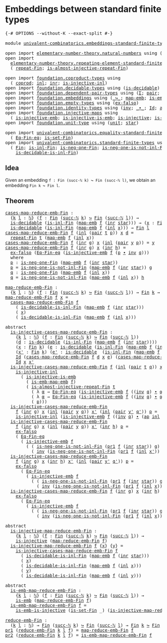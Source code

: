 # Embeddings between standard finite types

<pre class="Agda"><a id="53" class="Symbol">{-#</a> <a id="57" class="Keyword">OPTIONS</a> <a id="65" class="Pragma">--without-K</a> <a id="77" class="Pragma">--exact-split</a> <a id="91" class="Symbol">#-}</a>

<a id="96" class="Keyword">module</a> <a id="103" href="univalent-combinatorics.embeddings-standard-finite-types.html" class="Module">univalent-combinatorics.embeddings-standard-finite-types</a> <a id="160" class="Keyword">where</a>

<a id="167" class="Keyword">open</a> <a id="172" class="Keyword">import</a> <a id="179" href="elementary-number-theory.natural-numbers.html" class="Module">elementary-number-theory.natural-numbers</a> <a id="220" class="Keyword">using</a> <a id="226" class="Symbol">(</a><a id="227" href="elementary-number-theory.natural-numbers.html#1444" class="Datatype">ℕ</a><a id="228" class="Symbol">;</a> <a id="230" href="elementary-number-theory.natural-numbers.html#1465" class="InductiveConstructor">zero-ℕ</a><a id="236" class="Symbol">;</a> <a id="238" href="elementary-number-theory.natural-numbers.html#1478" class="InductiveConstructor">succ-ℕ</a><a id="244" class="Symbol">)</a>
<a id="246" class="Keyword">open</a> <a id="251" class="Keyword">import</a>
  <a id="260" href="elementary-number-theory.repeating-element-standard-finite-type.html" class="Module">elementary-number-theory.repeating-element-standard-finite-type</a> <a id="324" class="Keyword">using</a>
  <a id="332" class="Symbol">(</a> <a id="334" href="elementary-number-theory.repeating-element-standard-finite-type.html#721" class="Function">repeat-Fin</a><a id="344" class="Symbol">;</a> <a id="346" href="elementary-number-theory.repeating-element-standard-finite-type.html#1006" class="Function">is-almost-injective-repeat-Fin</a><a id="376" class="Symbol">)</a>

<a id="379" class="Keyword">open</a> <a id="384" class="Keyword">import</a> <a id="391" href="foundation.coproduct-types.html" class="Module">foundation.coproduct-types</a> <a id="418" class="Keyword">using</a>
  <a id="426" class="Symbol">(</a> <a id="428" href="foundation.coproduct-types.html#1168" class="Datatype">coprod</a><a id="434" class="Symbol">;</a> <a id="436" href="foundation.coproduct-types.html#1239" class="InductiveConstructor">inl</a><a id="439" class="Symbol">;</a> <a id="441" href="foundation.coproduct-types.html#1262" class="InductiveConstructor">inr</a><a id="444" class="Symbol">;</a> <a id="446" href="foundation.coproduct-types.html#2175" class="Function">is-injective-inl</a><a id="462" class="Symbol">)</a>
<a id="464" class="Keyword">open</a> <a id="469" class="Keyword">import</a> <a id="476" href="foundation.decidable-types.html" class="Module">foundation.decidable-types</a> <a id="503" class="Keyword">using</a> <a id="509" class="Symbol">(</a><a id="510" href="foundation.decidable-types.html#1741" class="Function">is-decidable</a><a id="522" class="Symbol">)</a>
<a id="524" class="Keyword">open</a> <a id="529" class="Keyword">import</a> <a id="536" href="foundation.dependent-pair-types.html" class="Module">foundation.dependent-pair-types</a> <a id="568" class="Keyword">using</a> <a id="574" class="Symbol">(</a><a id="575" href="foundation-core.dependent-pair-types.html#502" class="Record">Σ</a><a id="576" class="Symbol">;</a> <a id="578" href="foundation-core.dependent-pair-types.html#575" class="InductiveConstructor">pair</a><a id="582" class="Symbol">;</a> <a id="584" href="foundation-core.dependent-pair-types.html#592" class="Field">pr1</a><a id="587" class="Symbol">;</a> <a id="589" href="foundation-core.dependent-pair-types.html#604" class="Field">pr2</a><a id="592" class="Symbol">)</a>
<a id="594" class="Keyword">open</a> <a id="599" class="Keyword">import</a> <a id="606" href="foundation.embeddings.html" class="Module">foundation.embeddings</a> <a id="628" class="Keyword">using</a> <a id="634" class="Symbol">(</a><a id="635" href="foundation-core.embeddings.html#1062" class="Function Operator">_↪_</a><a id="638" class="Symbol">;</a> <a id="640" href="foundation-core.embeddings.html#1205" class="Function">map-emb</a><a id="647" class="Symbol">;</a> <a id="649" href="foundation-core.embeddings.html#1252" class="Function">is-emb-map-emb</a><a id="663" class="Symbol">;</a> <a id="665" href="foundation-core.embeddings.html#980" class="Function">is-emb</a><a id="671" class="Symbol">)</a>
<a id="673" class="Keyword">open</a> <a id="678" class="Keyword">import</a> <a id="685" href="foundation.empty-types.html" class="Module">foundation.empty-types</a> <a id="708" class="Keyword">using</a> <a id="714" class="Symbol">(</a><a id="715" href="foundation-core.empty-types.html#1147" class="Function">ex-falso</a><a id="723" class="Symbol">)</a>
<a id="725" class="Keyword">open</a> <a id="730" class="Keyword">import</a> <a id="737" href="foundation.identity-types.html" class="Module">foundation.identity-types</a> <a id="763" class="Keyword">using</a> <a id="769" class="Symbol">(</a><a id="770" href="foundation-core.identity-types.html#1552" class="Function">inv</a><a id="773" class="Symbol">;</a> <a id="775" href="foundation-core.identity-types.html#1239" class="Function Operator">_∙_</a><a id="778" class="Symbol">;</a> <a id="780" href="foundation-core.identity-types.html#641" class="Datatype">Id</a><a id="782" class="Symbol">;</a> <a id="784" href="foundation-core.identity-types.html#2853" class="Function">ap</a><a id="786" class="Symbol">)</a>
<a id="788" class="Keyword">open</a> <a id="793" class="Keyword">import</a> <a id="800" href="foundation.injective-maps.html" class="Module">foundation.injective-maps</a> <a id="826" class="Keyword">using</a>
  <a id="834" class="Symbol">(</a> <a id="836" href="foundation.injective-maps.html#3787" class="Function">is-injective-emb</a><a id="852" class="Symbol">;</a> <a id="854" href="foundation.injective-maps.html#3649" class="Function">is-injective-is-emb</a><a id="873" class="Symbol">;</a> <a id="875" href="foundation.injective-maps.html#1295" class="Function">is-injective</a><a id="887" class="Symbol">;</a> <a id="889" href="foundation.injective-maps.html#4595" class="Function">is-emb-is-injective</a><a id="908" class="Symbol">)</a>
<a id="910" class="Keyword">open</a> <a id="915" class="Keyword">import</a> <a id="922" href="foundation.unit-type.html" class="Module">foundation.unit-type</a> <a id="943" class="Keyword">using</a> <a id="949" class="Symbol">(</a><a id="950" href="foundation.unit-type.html#975" class="Datatype">unit</a><a id="954" class="Symbol">;</a> <a id="956" href="foundation.unit-type.html#999" class="InductiveConstructor">star</a><a id="960" class="Symbol">)</a>

<a id="963" class="Keyword">open</a> <a id="968" class="Keyword">import</a> <a id="975" href="univalent-combinatorics.equality-standard-finite-types.html" class="Module">univalent-combinatorics.equality-standard-finite-types</a> <a id="1030" class="Keyword">using</a>
  <a id="1038" class="Symbol">(</a> <a id="1040" href="univalent-combinatorics.equality-standard-finite-types.html#2154" class="Function">Eq-Fin-eq</a><a id="1049" class="Symbol">;</a> <a id="1051" href="univalent-combinatorics.equality-standard-finite-types.html#3523" class="Function">is-set-Fin</a><a id="1061" class="Symbol">)</a>
<a id="1063" class="Keyword">open</a> <a id="1068" class="Keyword">import</a> <a id="1075" href="univalent-combinatorics.standard-finite-types.html" class="Module">univalent-combinatorics.standard-finite-types</a> <a id="1121" class="Keyword">using</a>
  <a id="1129" class="Symbol">(</a> <a id="1131" href="univalent-combinatorics.standard-finite-types.html#2072" class="Function">Fin</a><a id="1134" class="Symbol">;</a> <a id="1136" href="univalent-combinatorics.standard-finite-types.html#2609" class="Function">is-inl-Fin</a><a id="1146" class="Symbol">;</a> <a id="1148" href="univalent-combinatorics.standard-finite-types.html#2403" class="Function">is-neg-one-Fin</a><a id="1162" class="Symbol">;</a> <a id="1164" href="univalent-combinatorics.standard-finite-types.html#2709" class="Function">is-neg-one-is-not-inl-Fin</a><a id="1189" class="Symbol">;</a>
    <a id="1195" href="univalent-combinatorics.standard-finite-types.html#3319" class="Function">is-decidable-is-inl-Fin</a><a id="1218" class="Symbol">)</a>
</pre>
## Idea

Given an embedding `f : Fin (succ-ℕ k) ↪ Fin (succ-ℕ l)`, we obtain an embedding `Fin k ↪ Fin l`.

## Theorem

<pre class="Agda"><a id="cases-map-reduce-emb-Fin"></a><a id="1353" href="univalent-combinatorics.embeddings-standard-finite-types.html#1353" class="Function">cases-map-reduce-emb-Fin</a> <a id="1378" class="Symbol">:</a>
  <a id="1382" class="Symbol">{</a><a id="1383" href="univalent-combinatorics.embeddings-standard-finite-types.html#1383" class="Bound">k</a> <a id="1385" href="univalent-combinatorics.embeddings-standard-finite-types.html#1385" class="Bound">l</a> <a id="1387" class="Symbol">:</a> <a id="1389" href="elementary-number-theory.natural-numbers.html#1444" class="Datatype">ℕ</a><a id="1390" class="Symbol">}</a> <a id="1392" class="Symbol">(</a><a id="1393" href="univalent-combinatorics.embeddings-standard-finite-types.html#1393" class="Bound">f</a> <a id="1395" class="Symbol">:</a> <a id="1397" href="univalent-combinatorics.standard-finite-types.html#2072" class="Function">Fin</a> <a id="1401" class="Symbol">(</a><a id="1402" href="elementary-number-theory.natural-numbers.html#1478" class="InductiveConstructor">succ-ℕ</a> <a id="1409" href="univalent-combinatorics.embeddings-standard-finite-types.html#1383" class="Bound">k</a><a id="1410" class="Symbol">)</a> <a id="1412" href="foundation-core.embeddings.html#1062" class="Function Operator">↪</a> <a id="1414" href="univalent-combinatorics.standard-finite-types.html#2072" class="Function">Fin</a> <a id="1418" class="Symbol">(</a><a id="1419" href="elementary-number-theory.natural-numbers.html#1478" class="InductiveConstructor">succ-ℕ</a> <a id="1426" href="univalent-combinatorics.embeddings-standard-finite-types.html#1385" class="Bound">l</a><a id="1427" class="Symbol">))</a> <a id="1430" class="Symbol">→</a>
  <a id="1434" href="foundation.decidable-types.html#1741" class="Function">is-decidable</a> <a id="1447" class="Symbol">(</a><a id="1448" href="univalent-combinatorics.standard-finite-types.html#2609" class="Function">is-inl-Fin</a> <a id="1459" class="Symbol">(</a><a id="1460" href="foundation-core.embeddings.html#1205" class="Function">map-emb</a> <a id="1468" href="univalent-combinatorics.embeddings-standard-finite-types.html#1393" class="Bound">f</a> <a id="1470" class="Symbol">(</a><a id="1471" href="foundation.coproduct-types.html#1262" class="InductiveConstructor">inr</a> <a id="1475" href="foundation.unit-type.html#999" class="InductiveConstructor">star</a><a id="1479" class="Symbol">)))</a> <a id="1483" class="Symbol">→</a> <a id="1485" class="Symbol">(</a><a id="1486" href="univalent-combinatorics.embeddings-standard-finite-types.html#1486" class="Bound">x</a> <a id="1488" class="Symbol">:</a> <a id="1490" href="univalent-combinatorics.standard-finite-types.html#2072" class="Function">Fin</a> <a id="1494" href="univalent-combinatorics.embeddings-standard-finite-types.html#1383" class="Bound">k</a><a id="1495" class="Symbol">)</a> <a id="1497" class="Symbol">→</a>
  <a id="1501" href="foundation.decidable-types.html#1741" class="Function">is-decidable</a> <a id="1514" class="Symbol">(</a><a id="1515" href="univalent-combinatorics.standard-finite-types.html#2609" class="Function">is-inl-Fin</a> <a id="1526" class="Symbol">(</a><a id="1527" href="foundation-core.embeddings.html#1205" class="Function">map-emb</a> <a id="1535" href="univalent-combinatorics.embeddings-standard-finite-types.html#1393" class="Bound">f</a> <a id="1537" class="Symbol">(</a><a id="1538" href="foundation.coproduct-types.html#1239" class="InductiveConstructor">inl</a> <a id="1542" href="univalent-combinatorics.embeddings-standard-finite-types.html#1486" class="Bound">x</a><a id="1543" class="Symbol">)))</a> <a id="1547" class="Symbol">→</a> <a id="1549" href="univalent-combinatorics.standard-finite-types.html#2072" class="Function">Fin</a> <a id="1553" href="univalent-combinatorics.embeddings-standard-finite-types.html#1385" class="Bound">l</a>
<a id="1555" href="univalent-combinatorics.embeddings-standard-finite-types.html#1353" class="Function">cases-map-reduce-emb-Fin</a> <a id="1580" href="univalent-combinatorics.embeddings-standard-finite-types.html#1580" class="Bound">f</a> <a id="1582" class="Symbol">(</a><a id="1583" href="foundation.coproduct-types.html#1239" class="InductiveConstructor">inl</a> <a id="1587" class="Symbol">(</a><a id="1588" href="foundation-core.dependent-pair-types.html#575" class="InductiveConstructor">pair</a> <a id="1593" href="univalent-combinatorics.embeddings-standard-finite-types.html#1593" class="Bound">t</a> <a id="1595" href="univalent-combinatorics.embeddings-standard-finite-types.html#1595" class="Bound">p</a><a id="1596" class="Symbol">))</a> <a id="1599" href="univalent-combinatorics.embeddings-standard-finite-types.html#1599" class="Bound">x</a> <a id="1601" href="univalent-combinatorics.embeddings-standard-finite-types.html#1601" class="Bound">d</a> <a id="1603" class="Symbol">=</a>
  <a id="1607" href="elementary-number-theory.repeating-element-standard-finite-type.html#721" class="Function">repeat-Fin</a> <a id="1618" href="univalent-combinatorics.embeddings-standard-finite-types.html#1593" class="Bound">t</a> <a id="1620" class="Symbol">(</a><a id="1621" href="foundation-core.embeddings.html#1205" class="Function">map-emb</a> <a id="1629" href="univalent-combinatorics.embeddings-standard-finite-types.html#1580" class="Bound">f</a> <a id="1631" class="Symbol">(</a><a id="1632" href="foundation.coproduct-types.html#1239" class="InductiveConstructor">inl</a> <a id="1636" href="univalent-combinatorics.embeddings-standard-finite-types.html#1599" class="Bound">x</a><a id="1637" class="Symbol">))</a>
<a id="1640" href="univalent-combinatorics.embeddings-standard-finite-types.html#1353" class="Function">cases-map-reduce-emb-Fin</a> <a id="1665" href="univalent-combinatorics.embeddings-standard-finite-types.html#1665" class="Bound">f</a> <a id="1667" class="Symbol">(</a><a id="1668" href="foundation.coproduct-types.html#1262" class="InductiveConstructor">inr</a> <a id="1672" href="univalent-combinatorics.embeddings-standard-finite-types.html#1672" class="Bound">g</a><a id="1673" class="Symbol">)</a> <a id="1675" href="univalent-combinatorics.embeddings-standard-finite-types.html#1675" class="Bound">x</a> <a id="1677" class="Symbol">(</a><a id="1678" href="foundation.coproduct-types.html#1239" class="InductiveConstructor">inl</a> <a id="1682" class="Symbol">(</a><a id="1683" href="foundation-core.dependent-pair-types.html#575" class="InductiveConstructor">pair</a> <a id="1688" href="univalent-combinatorics.embeddings-standard-finite-types.html#1688" class="Bound">y</a> <a id="1690" href="univalent-combinatorics.embeddings-standard-finite-types.html#1690" class="Bound">p</a><a id="1691" class="Symbol">))</a> <a id="1694" class="Symbol">=</a> <a id="1696" href="univalent-combinatorics.embeddings-standard-finite-types.html#1688" class="Bound">y</a>
<a id="1698" href="univalent-combinatorics.embeddings-standard-finite-types.html#1353" class="Function">cases-map-reduce-emb-Fin</a> <a id="1723" href="univalent-combinatorics.embeddings-standard-finite-types.html#1723" class="Bound">f</a> <a id="1725" class="Symbol">(</a><a id="1726" href="foundation.coproduct-types.html#1262" class="InductiveConstructor">inr</a> <a id="1730" href="univalent-combinatorics.embeddings-standard-finite-types.html#1730" class="Bound">g</a><a id="1731" class="Symbol">)</a> <a id="1733" href="univalent-combinatorics.embeddings-standard-finite-types.html#1733" class="Bound">x</a> <a id="1735" class="Symbol">(</a><a id="1736" href="foundation.coproduct-types.html#1262" class="InductiveConstructor">inr</a> <a id="1740" href="univalent-combinatorics.embeddings-standard-finite-types.html#1740" class="Bound">h</a><a id="1741" class="Symbol">)</a> <a id="1743" class="Symbol">=</a>
  <a id="1747" href="foundation-core.empty-types.html#1147" class="Function">ex-falso</a> <a id="1756" class="Symbol">(</a><a id="1757" href="univalent-combinatorics.equality-standard-finite-types.html#2154" class="Function">Eq-Fin-eq</a> <a id="1767" class="Symbol">(</a><a id="1768" href="foundation.injective-maps.html#3787" class="Function">is-injective-emb</a> <a id="1785" href="univalent-combinatorics.embeddings-standard-finite-types.html#1723" class="Bound">f</a> <a id="1787" class="Symbol">(</a><a id="1788" href="univalent-combinatorics.embeddings-standard-finite-types.html#1811" class="Function">p</a> <a id="1790" href="foundation-core.identity-types.html#1239" class="Function Operator">∙</a> <a id="1792" href="foundation-core.identity-types.html#1552" class="Function">inv</a> <a id="1796" href="univalent-combinatorics.embeddings-standard-finite-types.html#1912" class="Function">q</a><a id="1797" class="Symbol">)))</a>
  <a id="1803" class="Keyword">where</a>
  <a id="1811" href="univalent-combinatorics.embeddings-standard-finite-types.html#1811" class="Function">p</a> <a id="1813" class="Symbol">:</a> <a id="1815" href="univalent-combinatorics.standard-finite-types.html#2403" class="Function">is-neg-one-Fin</a> <a id="1830" class="Symbol">(</a><a id="1831" href="foundation-core.embeddings.html#1205" class="Function">map-emb</a> <a id="1839" href="univalent-combinatorics.embeddings-standard-finite-types.html#1723" class="Bound">f</a> <a id="1841" class="Symbol">(</a><a id="1842" href="foundation.coproduct-types.html#1262" class="InductiveConstructor">inr</a> <a id="1846" href="foundation.unit-type.html#999" class="InductiveConstructor">star</a><a id="1850" class="Symbol">))</a>
  <a id="1855" href="univalent-combinatorics.embeddings-standard-finite-types.html#1811" class="Function">p</a> <a id="1857" class="Symbol">=</a> <a id="1859" href="univalent-combinatorics.standard-finite-types.html#2709" class="Function">is-neg-one-is-not-inl-Fin</a> <a id="1885" class="Symbol">(</a><a id="1886" href="foundation-core.embeddings.html#1205" class="Function">map-emb</a> <a id="1894" href="univalent-combinatorics.embeddings-standard-finite-types.html#1723" class="Bound">f</a> <a id="1896" class="Symbol">(</a><a id="1897" href="foundation.coproduct-types.html#1262" class="InductiveConstructor">inr</a> <a id="1901" href="foundation.unit-type.html#999" class="InductiveConstructor">star</a><a id="1905" class="Symbol">))</a> <a id="1908" href="univalent-combinatorics.embeddings-standard-finite-types.html#1730" class="Bound">g</a>
  <a id="1912" href="univalent-combinatorics.embeddings-standard-finite-types.html#1912" class="Function">q</a> <a id="1914" class="Symbol">:</a> <a id="1916" href="univalent-combinatorics.standard-finite-types.html#2403" class="Function">is-neg-one-Fin</a> <a id="1931" class="Symbol">(</a><a id="1932" href="foundation-core.embeddings.html#1205" class="Function">map-emb</a> <a id="1940" href="univalent-combinatorics.embeddings-standard-finite-types.html#1723" class="Bound">f</a> <a id="1942" class="Symbol">(</a><a id="1943" href="foundation.coproduct-types.html#1239" class="InductiveConstructor">inl</a> <a id="1947" href="univalent-combinatorics.embeddings-standard-finite-types.html#1733" class="Bound">x</a><a id="1948" class="Symbol">))</a>
  <a id="1953" href="univalent-combinatorics.embeddings-standard-finite-types.html#1912" class="Function">q</a> <a id="1955" class="Symbol">=</a> <a id="1957" href="univalent-combinatorics.standard-finite-types.html#2709" class="Function">is-neg-one-is-not-inl-Fin</a> <a id="1983" class="Symbol">(</a><a id="1984" href="foundation-core.embeddings.html#1205" class="Function">map-emb</a> <a id="1992" href="univalent-combinatorics.embeddings-standard-finite-types.html#1723" class="Bound">f</a> <a id="1994" class="Symbol">(</a><a id="1995" href="foundation.coproduct-types.html#1239" class="InductiveConstructor">inl</a> <a id="1999" href="univalent-combinatorics.embeddings-standard-finite-types.html#1733" class="Bound">x</a><a id="2000" class="Symbol">))</a> <a id="2003" href="univalent-combinatorics.embeddings-standard-finite-types.html#1740" class="Bound">h</a>

<a id="map-reduce-emb-Fin"></a><a id="2006" href="univalent-combinatorics.embeddings-standard-finite-types.html#2006" class="Function">map-reduce-emb-Fin</a> <a id="2025" class="Symbol">:</a>
  <a id="2029" class="Symbol">{</a><a id="2030" href="univalent-combinatorics.embeddings-standard-finite-types.html#2030" class="Bound">k</a> <a id="2032" href="univalent-combinatorics.embeddings-standard-finite-types.html#2032" class="Bound">l</a> <a id="2034" class="Symbol">:</a> <a id="2036" href="elementary-number-theory.natural-numbers.html#1444" class="Datatype">ℕ</a><a id="2037" class="Symbol">}</a> <a id="2039" class="Symbol">(</a><a id="2040" href="univalent-combinatorics.embeddings-standard-finite-types.html#2040" class="Bound">f</a> <a id="2042" class="Symbol">:</a> <a id="2044" href="univalent-combinatorics.standard-finite-types.html#2072" class="Function">Fin</a> <a id="2048" class="Symbol">(</a><a id="2049" href="elementary-number-theory.natural-numbers.html#1478" class="InductiveConstructor">succ-ℕ</a> <a id="2056" href="univalent-combinatorics.embeddings-standard-finite-types.html#2030" class="Bound">k</a><a id="2057" class="Symbol">)</a> <a id="2059" href="foundation-core.embeddings.html#1062" class="Function Operator">↪</a> <a id="2061" href="univalent-combinatorics.standard-finite-types.html#2072" class="Function">Fin</a> <a id="2065" class="Symbol">(</a><a id="2066" href="elementary-number-theory.natural-numbers.html#1478" class="InductiveConstructor">succ-ℕ</a> <a id="2073" href="univalent-combinatorics.embeddings-standard-finite-types.html#2032" class="Bound">l</a><a id="2074" class="Symbol">))</a> <a id="2077" class="Symbol">→</a> <a id="2079" href="univalent-combinatorics.standard-finite-types.html#2072" class="Function">Fin</a> <a id="2083" href="univalent-combinatorics.embeddings-standard-finite-types.html#2030" class="Bound">k</a> <a id="2085" class="Symbol">→</a> <a id="2087" href="univalent-combinatorics.standard-finite-types.html#2072" class="Function">Fin</a> <a id="2091" href="univalent-combinatorics.embeddings-standard-finite-types.html#2032" class="Bound">l</a>
<a id="2093" href="univalent-combinatorics.embeddings-standard-finite-types.html#2006" class="Function">map-reduce-emb-Fin</a> <a id="2112" href="univalent-combinatorics.embeddings-standard-finite-types.html#2112" class="Bound">f</a> <a id="2114" href="univalent-combinatorics.embeddings-standard-finite-types.html#2114" class="Bound">x</a> <a id="2116" class="Symbol">=</a>
  <a id="2120" href="univalent-combinatorics.embeddings-standard-finite-types.html#1353" class="Function">cases-map-reduce-emb-Fin</a> <a id="2145" href="univalent-combinatorics.embeddings-standard-finite-types.html#2112" class="Bound">f</a>
    <a id="2151" class="Symbol">(</a> <a id="2153" href="univalent-combinatorics.standard-finite-types.html#3319" class="Function">is-decidable-is-inl-Fin</a> <a id="2177" class="Symbol">(</a><a id="2178" href="foundation-core.embeddings.html#1205" class="Function">map-emb</a> <a id="2186" href="univalent-combinatorics.embeddings-standard-finite-types.html#2112" class="Bound">f</a> <a id="2188" class="Symbol">(</a><a id="2189" href="foundation.coproduct-types.html#1262" class="InductiveConstructor">inr</a> <a id="2193" href="foundation.unit-type.html#999" class="InductiveConstructor">star</a><a id="2197" class="Symbol">)))</a>
    <a id="2205" class="Symbol">(</a> <a id="2207" href="univalent-combinatorics.embeddings-standard-finite-types.html#2114" class="Bound">x</a><a id="2208" class="Symbol">)</a>
    <a id="2214" class="Symbol">(</a> <a id="2216" href="univalent-combinatorics.standard-finite-types.html#3319" class="Function">is-decidable-is-inl-Fin</a> <a id="2240" class="Symbol">(</a><a id="2241" href="foundation-core.embeddings.html#1205" class="Function">map-emb</a> <a id="2249" href="univalent-combinatorics.embeddings-standard-finite-types.html#2112" class="Bound">f</a> <a id="2251" class="Symbol">(</a><a id="2252" href="foundation.coproduct-types.html#1239" class="InductiveConstructor">inl</a> <a id="2256" href="univalent-combinatorics.embeddings-standard-finite-types.html#2114" class="Bound">x</a><a id="2257" class="Symbol">)))</a>

<a id="2262" class="Keyword">abstract</a>
  <a id="is-injective-cases-map-reduce-emb-Fin"></a><a id="2273" href="univalent-combinatorics.embeddings-standard-finite-types.html#2273" class="Function">is-injective-cases-map-reduce-emb-Fin</a> <a id="2311" class="Symbol">:</a>
    <a id="2317" class="Symbol">{</a><a id="2318" href="univalent-combinatorics.embeddings-standard-finite-types.html#2318" class="Bound">k</a> <a id="2320" href="univalent-combinatorics.embeddings-standard-finite-types.html#2320" class="Bound">l</a> <a id="2322" class="Symbol">:</a> <a id="2324" href="elementary-number-theory.natural-numbers.html#1444" class="Datatype">ℕ</a><a id="2325" class="Symbol">}</a> <a id="2327" class="Symbol">(</a><a id="2328" href="univalent-combinatorics.embeddings-standard-finite-types.html#2328" class="Bound">f</a> <a id="2330" class="Symbol">:</a> <a id="2332" href="univalent-combinatorics.standard-finite-types.html#2072" class="Function">Fin</a> <a id="2336" class="Symbol">(</a><a id="2337" href="elementary-number-theory.natural-numbers.html#1478" class="InductiveConstructor">succ-ℕ</a> <a id="2344" href="univalent-combinatorics.embeddings-standard-finite-types.html#2318" class="Bound">k</a><a id="2345" class="Symbol">)</a> <a id="2347" href="foundation-core.embeddings.html#1062" class="Function Operator">↪</a> <a id="2349" href="univalent-combinatorics.standard-finite-types.html#2072" class="Function">Fin</a> <a id="2353" class="Symbol">(</a><a id="2354" href="elementary-number-theory.natural-numbers.html#1478" class="InductiveConstructor">succ-ℕ</a> <a id="2361" href="univalent-combinatorics.embeddings-standard-finite-types.html#2320" class="Bound">l</a><a id="2362" class="Symbol">))</a>
    <a id="2369" class="Symbol">(</a><a id="2370" href="univalent-combinatorics.embeddings-standard-finite-types.html#2370" class="Bound">d</a> <a id="2372" class="Symbol">:</a> <a id="2374" href="foundation.decidable-types.html#1741" class="Function">is-decidable</a> <a id="2387" class="Symbol">(</a><a id="2388" href="univalent-combinatorics.standard-finite-types.html#2609" class="Function">is-inl-Fin</a> <a id="2399" class="Symbol">(</a><a id="2400" href="foundation-core.embeddings.html#1205" class="Function">map-emb</a> <a id="2408" href="univalent-combinatorics.embeddings-standard-finite-types.html#2328" class="Bound">f</a> <a id="2410" class="Symbol">(</a><a id="2411" href="foundation.coproduct-types.html#1262" class="InductiveConstructor">inr</a> <a id="2415" href="foundation.unit-type.html#999" class="InductiveConstructor">star</a><a id="2419" class="Symbol">))))</a>
    <a id="2428" class="Symbol">(</a><a id="2429" href="univalent-combinatorics.embeddings-standard-finite-types.html#2429" class="Bound">x</a> <a id="2431" class="Symbol">:</a> <a id="2433" href="univalent-combinatorics.standard-finite-types.html#2072" class="Function">Fin</a> <a id="2437" href="univalent-combinatorics.embeddings-standard-finite-types.html#2318" class="Bound">k</a><a id="2438" class="Symbol">)</a> <a id="2440" class="Symbol">(</a><a id="2441" href="univalent-combinatorics.embeddings-standard-finite-types.html#2441" class="Bound">e</a> <a id="2443" class="Symbol">:</a> <a id="2445" href="foundation.decidable-types.html#1741" class="Function">is-decidable</a> <a id="2458" class="Symbol">(</a><a id="2459" href="univalent-combinatorics.standard-finite-types.html#2609" class="Function">is-inl-Fin</a> <a id="2470" class="Symbol">(</a><a id="2471" href="foundation-core.embeddings.html#1205" class="Function">map-emb</a> <a id="2479" href="univalent-combinatorics.embeddings-standard-finite-types.html#2328" class="Bound">f</a> <a id="2481" class="Symbol">(</a><a id="2482" href="foundation.coproduct-types.html#1239" class="InductiveConstructor">inl</a> <a id="2486" href="univalent-combinatorics.embeddings-standard-finite-types.html#2429" class="Bound">x</a><a id="2487" class="Symbol">))))</a>
    <a id="2496" class="Symbol">(</a><a id="2497" href="univalent-combinatorics.embeddings-standard-finite-types.html#2497" class="Bound">x&#39;</a> <a id="2500" class="Symbol">:</a> <a id="2502" href="univalent-combinatorics.standard-finite-types.html#2072" class="Function">Fin</a> <a id="2506" href="univalent-combinatorics.embeddings-standard-finite-types.html#2318" class="Bound">k</a><a id="2507" class="Symbol">)</a> <a id="2509" class="Symbol">(</a><a id="2510" href="univalent-combinatorics.embeddings-standard-finite-types.html#2510" class="Bound">e&#39;</a> <a id="2513" class="Symbol">:</a> <a id="2515" href="foundation.decidable-types.html#1741" class="Function">is-decidable</a>  <a id="2529" class="Symbol">(</a><a id="2530" href="univalent-combinatorics.standard-finite-types.html#2609" class="Function">is-inl-Fin</a> <a id="2541" class="Symbol">(</a><a id="2542" href="foundation-core.embeddings.html#1205" class="Function">map-emb</a> <a id="2550" href="univalent-combinatorics.embeddings-standard-finite-types.html#2328" class="Bound">f</a> <a id="2552" class="Symbol">(</a><a id="2553" href="foundation.coproduct-types.html#1239" class="InductiveConstructor">inl</a> <a id="2557" href="univalent-combinatorics.embeddings-standard-finite-types.html#2497" class="Bound">x&#39;</a><a id="2559" class="Symbol">))))</a> <a id="2564" class="Symbol">→</a>
    <a id="2570" href="foundation-core.identity-types.html#641" class="Datatype">Id</a> <a id="2573" class="Symbol">(</a><a id="2574" href="univalent-combinatorics.embeddings-standard-finite-types.html#1353" class="Function">cases-map-reduce-emb-Fin</a> <a id="2599" href="univalent-combinatorics.embeddings-standard-finite-types.html#2328" class="Bound">f</a> <a id="2601" href="univalent-combinatorics.embeddings-standard-finite-types.html#2370" class="Bound">d</a> <a id="2603" href="univalent-combinatorics.embeddings-standard-finite-types.html#2429" class="Bound">x</a> <a id="2605" href="univalent-combinatorics.embeddings-standard-finite-types.html#2441" class="Bound">e</a><a id="2606" class="Symbol">)</a> <a id="2608" class="Symbol">(</a><a id="2609" href="univalent-combinatorics.embeddings-standard-finite-types.html#1353" class="Function">cases-map-reduce-emb-Fin</a> <a id="2634" href="univalent-combinatorics.embeddings-standard-finite-types.html#2328" class="Bound">f</a> <a id="2636" href="univalent-combinatorics.embeddings-standard-finite-types.html#2370" class="Bound">d</a> <a id="2638" href="univalent-combinatorics.embeddings-standard-finite-types.html#2497" class="Bound">x&#39;</a> <a id="2641" href="univalent-combinatorics.embeddings-standard-finite-types.html#2510" class="Bound">e&#39;</a><a id="2643" class="Symbol">)</a> <a id="2645" class="Symbol">→</a>
    <a id="2651" href="foundation-core.identity-types.html#641" class="Datatype">Id</a> <a id="2654" href="univalent-combinatorics.embeddings-standard-finite-types.html#2429" class="Bound">x</a> <a id="2656" href="univalent-combinatorics.embeddings-standard-finite-types.html#2497" class="Bound">x&#39;</a>
  <a id="2661" href="univalent-combinatorics.embeddings-standard-finite-types.html#2273" class="Function">is-injective-cases-map-reduce-emb-Fin</a> <a id="2699" href="univalent-combinatorics.embeddings-standard-finite-types.html#2699" class="Bound">f</a> <a id="2701" class="Symbol">(</a><a id="2702" href="foundation.coproduct-types.html#1239" class="InductiveConstructor">inl</a> <a id="2706" class="Symbol">(</a><a id="2707" href="foundation-core.dependent-pair-types.html#575" class="InductiveConstructor">pair</a> <a id="2712" href="univalent-combinatorics.embeddings-standard-finite-types.html#2712" class="Bound">t</a> <a id="2714" href="univalent-combinatorics.embeddings-standard-finite-types.html#2714" class="Bound">q</a><a id="2715" class="Symbol">))</a> <a id="2718" href="univalent-combinatorics.embeddings-standard-finite-types.html#2718" class="Bound">x</a> <a id="2720" href="univalent-combinatorics.embeddings-standard-finite-types.html#2720" class="Bound">e</a> <a id="2722" href="univalent-combinatorics.embeddings-standard-finite-types.html#2722" class="Bound">x&#39;</a> <a id="2725" href="univalent-combinatorics.embeddings-standard-finite-types.html#2725" class="Bound">e&#39;</a> <a id="2728" href="univalent-combinatorics.embeddings-standard-finite-types.html#2728" class="Bound">p</a> <a id="2730" class="Symbol">=</a>
    <a id="2736" href="foundation.coproduct-types.html#2175" class="Function">is-injective-inl</a>
      <a id="2759" class="Symbol">(</a> <a id="2761" href="foundation.injective-maps.html#3649" class="Function">is-injective-is-emb</a>
        <a id="2789" class="Symbol">(</a> <a id="2791" href="foundation-core.embeddings.html#1252" class="Function">is-emb-map-emb</a> <a id="2806" href="univalent-combinatorics.embeddings-standard-finite-types.html#2699" class="Bound">f</a><a id="2807" class="Symbol">)</a>
        <a id="2817" class="Symbol">(</a> <a id="2819" href="elementary-number-theory.repeating-element-standard-finite-type.html#1006" class="Function">is-almost-injective-repeat-Fin</a> <a id="2850" href="univalent-combinatorics.embeddings-standard-finite-types.html#2712" class="Bound">t</a>
          <a id="2862" class="Symbol">(</a> <a id="2864" class="Symbol">λ</a> <a id="2866" href="univalent-combinatorics.embeddings-standard-finite-types.html#2866" class="Bound">α</a> <a id="2868" class="Symbol">→</a> <a id="2870" href="univalent-combinatorics.equality-standard-finite-types.html#2154" class="Function">Eq-Fin-eq</a> <a id="2880" class="Symbol">(</a><a id="2881" href="foundation.injective-maps.html#3787" class="Function">is-injective-emb</a> <a id="2898" href="univalent-combinatorics.embeddings-standard-finite-types.html#2699" class="Bound">f</a> <a id="2900" class="Symbol">((</a><a id="2902" href="foundation-core.identity-types.html#1552" class="Function">inv</a> <a id="2906" href="univalent-combinatorics.embeddings-standard-finite-types.html#2714" class="Bound">q</a><a id="2907" class="Symbol">)</a> <a id="2909" href="foundation-core.identity-types.html#1239" class="Function Operator">∙</a> <a id="2911" href="univalent-combinatorics.embeddings-standard-finite-types.html#2866" class="Bound">α</a><a id="2912" class="Symbol">)))</a>
          <a id="2926" class="Symbol">(</a> <a id="2928" class="Symbol">λ</a> <a id="2930" href="univalent-combinatorics.embeddings-standard-finite-types.html#2930" class="Bound">α</a> <a id="2932" class="Symbol">→</a> <a id="2934" href="univalent-combinatorics.equality-standard-finite-types.html#2154" class="Function">Eq-Fin-eq</a> <a id="2944" class="Symbol">(</a><a id="2945" href="foundation.injective-maps.html#3787" class="Function">is-injective-emb</a> <a id="2962" href="univalent-combinatorics.embeddings-standard-finite-types.html#2699" class="Bound">f</a> <a id="2964" class="Symbol">((</a><a id="2966" href="foundation-core.identity-types.html#1552" class="Function">inv</a> <a id="2970" href="univalent-combinatorics.embeddings-standard-finite-types.html#2714" class="Bound">q</a><a id="2971" class="Symbol">)</a> <a id="2973" href="foundation-core.identity-types.html#1239" class="Function Operator">∙</a> <a id="2975" href="univalent-combinatorics.embeddings-standard-finite-types.html#2930" class="Bound">α</a><a id="2976" class="Symbol">)))</a>
          <a id="2990" class="Symbol">(</a> <a id="2992" href="univalent-combinatorics.embeddings-standard-finite-types.html#2728" class="Bound">p</a><a id="2993" class="Symbol">)))</a>
  <a id="2999" href="univalent-combinatorics.embeddings-standard-finite-types.html#2273" class="Function">is-injective-cases-map-reduce-emb-Fin</a>
    <a id="3041" href="univalent-combinatorics.embeddings-standard-finite-types.html#3041" class="Bound">f</a> <a id="3043" class="Symbol">(</a><a id="3044" href="foundation.coproduct-types.html#1262" class="InductiveConstructor">inr</a> <a id="3048" href="univalent-combinatorics.embeddings-standard-finite-types.html#3048" class="Bound">g</a><a id="3049" class="Symbol">)</a> <a id="3051" href="univalent-combinatorics.embeddings-standard-finite-types.html#3051" class="Bound">x</a> <a id="3053" class="Symbol">(</a><a id="3054" href="foundation.coproduct-types.html#1239" class="InductiveConstructor">inl</a> <a id="3058" class="Symbol">(</a><a id="3059" href="foundation-core.dependent-pair-types.html#575" class="InductiveConstructor">pair</a> <a id="3064" href="univalent-combinatorics.embeddings-standard-finite-types.html#3064" class="Bound">y</a> <a id="3066" href="univalent-combinatorics.embeddings-standard-finite-types.html#3066" class="Bound">q</a><a id="3067" class="Symbol">))</a> <a id="3070" href="univalent-combinatorics.embeddings-standard-finite-types.html#3070" class="Bound">x&#39;</a> <a id="3073" class="Symbol">(</a><a id="3074" href="foundation.coproduct-types.html#1239" class="InductiveConstructor">inl</a> <a id="3078" class="Symbol">(</a><a id="3079" href="foundation-core.dependent-pair-types.html#575" class="InductiveConstructor">pair</a> <a id="3084" href="univalent-combinatorics.embeddings-standard-finite-types.html#3084" class="Bound">y&#39;</a> <a id="3087" href="univalent-combinatorics.embeddings-standard-finite-types.html#3087" class="Bound">q&#39;</a><a id="3089" class="Symbol">))</a> <a id="3092" href="univalent-combinatorics.embeddings-standard-finite-types.html#3092" class="Bound">p</a> <a id="3094" class="Symbol">=</a>
    <a id="3100" href="foundation.coproduct-types.html#2175" class="Function">is-injective-inl</a> <a id="3117" class="Symbol">(</a><a id="3118" href="foundation.injective-maps.html#3787" class="Function">is-injective-emb</a> <a id="3135" href="univalent-combinatorics.embeddings-standard-finite-types.html#3041" class="Bound">f</a> <a id="3137" class="Symbol">((</a><a id="3139" href="foundation-core.identity-types.html#1552" class="Function">inv</a> <a id="3143" href="univalent-combinatorics.embeddings-standard-finite-types.html#3066" class="Bound">q</a><a id="3144" class="Symbol">)</a> <a id="3146" href="foundation-core.identity-types.html#1239" class="Function Operator">∙</a> <a id="3148" class="Symbol">(</a><a id="3149" href="foundation-core.identity-types.html#2853" class="Function">ap</a> <a id="3152" href="foundation.coproduct-types.html#1239" class="InductiveConstructor">inl</a> <a id="3156" href="univalent-combinatorics.embeddings-standard-finite-types.html#3092" class="Bound">p</a> <a id="3158" href="foundation-core.identity-types.html#1239" class="Function Operator">∙</a> <a id="3160" href="univalent-combinatorics.embeddings-standard-finite-types.html#3087" class="Bound">q&#39;</a><a id="3162" class="Symbol">)))</a>
  <a id="3168" href="univalent-combinatorics.embeddings-standard-finite-types.html#2273" class="Function">is-injective-cases-map-reduce-emb-Fin</a>
    <a id="3210" href="univalent-combinatorics.embeddings-standard-finite-types.html#3210" class="Bound">f</a> <a id="3212" class="Symbol">(</a><a id="3213" href="foundation.coproduct-types.html#1262" class="InductiveConstructor">inr</a> <a id="3217" href="univalent-combinatorics.embeddings-standard-finite-types.html#3217" class="Bound">g</a><a id="3218" class="Symbol">)</a> <a id="3220" href="univalent-combinatorics.embeddings-standard-finite-types.html#3220" class="Bound">x</a> <a id="3222" class="Symbol">(</a><a id="3223" href="foundation.coproduct-types.html#1239" class="InductiveConstructor">inl</a> <a id="3227" class="Symbol">(</a><a id="3228" href="foundation-core.dependent-pair-types.html#575" class="InductiveConstructor">pair</a> <a id="3233" href="univalent-combinatorics.embeddings-standard-finite-types.html#3233" class="Bound">y</a> <a id="3235" href="univalent-combinatorics.embeddings-standard-finite-types.html#3235" class="Bound">q</a><a id="3236" class="Symbol">))</a> <a id="3239" href="univalent-combinatorics.embeddings-standard-finite-types.html#3239" class="Bound">x&#39;</a> <a id="3242" class="Symbol">(</a><a id="3243" href="foundation.coproduct-types.html#1262" class="InductiveConstructor">inr</a> <a id="3247" href="univalent-combinatorics.embeddings-standard-finite-types.html#3247" class="Bound">h</a><a id="3248" class="Symbol">)</a> <a id="3250" href="univalent-combinatorics.embeddings-standard-finite-types.html#3250" class="Bound">p</a> <a id="3252" class="Symbol">=</a>
    <a id="3258" href="foundation-core.empty-types.html#1147" class="Function">ex-falso</a>
    <a id="3271" class="Symbol">(</a> <a id="3273" href="univalent-combinatorics.equality-standard-finite-types.html#2154" class="Function">Eq-Fin-eq</a>
      <a id="3289" class="Symbol">(</a> <a id="3291" href="foundation.injective-maps.html#3787" class="Function">is-injective-emb</a> <a id="3308" href="univalent-combinatorics.embeddings-standard-finite-types.html#3210" class="Bound">f</a>
        <a id="3318" class="Symbol">(</a> <a id="3320" class="Symbol">(</a> <a id="3322" href="univalent-combinatorics.standard-finite-types.html#2709" class="Function">is-neg-one-is-not-inl-Fin</a> <a id="3348" class="Symbol">(</a><a id="3349" href="foundation-core.dependent-pair-types.html#592" class="Field">pr1</a> <a id="3353" href="univalent-combinatorics.embeddings-standard-finite-types.html#3210" class="Bound">f</a> <a id="3355" class="Symbol">(</a><a id="3356" href="foundation.coproduct-types.html#1262" class="InductiveConstructor">inr</a> <a id="3360" href="foundation.unit-type.html#999" class="InductiveConstructor">star</a><a id="3364" class="Symbol">))</a> <a id="3367" href="univalent-combinatorics.embeddings-standard-finite-types.html#3217" class="Bound">g</a><a id="3368" class="Symbol">)</a> <a id="3370" href="foundation-core.identity-types.html#1239" class="Function Operator">∙</a>
          <a id="3382" class="Symbol">(</a> <a id="3384" href="foundation-core.identity-types.html#1552" class="Function">inv</a> <a id="3388" class="Symbol">(</a><a id="3389" href="univalent-combinatorics.standard-finite-types.html#2709" class="Function">is-neg-one-is-not-inl-Fin</a> <a id="3415" class="Symbol">(</a><a id="3416" href="foundation-core.dependent-pair-types.html#592" class="Field">pr1</a> <a id="3420" href="univalent-combinatorics.embeddings-standard-finite-types.html#3210" class="Bound">f</a> <a id="3422" class="Symbol">(</a><a id="3423" href="foundation.coproduct-types.html#1239" class="InductiveConstructor">inl</a> <a id="3427" href="univalent-combinatorics.embeddings-standard-finite-types.html#3239" class="Bound">x&#39;</a><a id="3429" class="Symbol">))</a> <a id="3432" href="univalent-combinatorics.embeddings-standard-finite-types.html#3247" class="Bound">h</a><a id="3433" class="Symbol">)))))</a>
  <a id="3441" href="univalent-combinatorics.embeddings-standard-finite-types.html#2273" class="Function">is-injective-cases-map-reduce-emb-Fin</a>
    <a id="3483" href="univalent-combinatorics.embeddings-standard-finite-types.html#3483" class="Bound">f</a> <a id="3485" class="Symbol">(</a><a id="3486" href="foundation.coproduct-types.html#1262" class="InductiveConstructor">inr</a> <a id="3490" href="univalent-combinatorics.embeddings-standard-finite-types.html#3490" class="Bound">g</a><a id="3491" class="Symbol">)</a> <a id="3493" href="univalent-combinatorics.embeddings-standard-finite-types.html#3493" class="Bound">x</a> <a id="3495" class="Symbol">(</a><a id="3496" href="foundation.coproduct-types.html#1262" class="InductiveConstructor">inr</a> <a id="3500" href="univalent-combinatorics.embeddings-standard-finite-types.html#3500" class="Bound">h</a><a id="3501" class="Symbol">)</a> <a id="3503" href="univalent-combinatorics.embeddings-standard-finite-types.html#3503" class="Bound">x&#39;</a> <a id="3506" class="Symbol">(</a><a id="3507" href="foundation.coproduct-types.html#1239" class="InductiveConstructor">inl</a> <a id="3511" class="Symbol">(</a><a id="3512" href="foundation-core.dependent-pair-types.html#575" class="InductiveConstructor">pair</a> <a id="3517" href="univalent-combinatorics.embeddings-standard-finite-types.html#3517" class="Bound">y&#39;</a> <a id="3520" href="univalent-combinatorics.embeddings-standard-finite-types.html#3520" class="Bound">q&#39;</a><a id="3522" class="Symbol">))</a> <a id="3525" href="univalent-combinatorics.embeddings-standard-finite-types.html#3525" class="Bound">p</a> <a id="3527" class="Symbol">=</a>
    <a id="3533" href="foundation-core.empty-types.html#1147" class="Function">ex-falso</a>
      <a id="3548" class="Symbol">(</a> <a id="3550" href="univalent-combinatorics.equality-standard-finite-types.html#2154" class="Function">Eq-Fin-eq</a>
        <a id="3568" class="Symbol">(</a> <a id="3570" href="foundation.injective-maps.html#3787" class="Function">is-injective-emb</a> <a id="3587" href="univalent-combinatorics.embeddings-standard-finite-types.html#3483" class="Bound">f</a>
          <a id="3599" class="Symbol">(</a> <a id="3601" class="Symbol">(</a> <a id="3603" href="univalent-combinatorics.standard-finite-types.html#2709" class="Function">is-neg-one-is-not-inl-Fin</a> <a id="3629" class="Symbol">(</a><a id="3630" href="foundation-core.dependent-pair-types.html#592" class="Field">pr1</a> <a id="3634" href="univalent-combinatorics.embeddings-standard-finite-types.html#3483" class="Bound">f</a> <a id="3636" class="Symbol">(</a><a id="3637" href="foundation.coproduct-types.html#1262" class="InductiveConstructor">inr</a> <a id="3641" href="foundation.unit-type.html#999" class="InductiveConstructor">star</a><a id="3645" class="Symbol">))</a> <a id="3648" href="univalent-combinatorics.embeddings-standard-finite-types.html#3490" class="Bound">g</a><a id="3649" class="Symbol">)</a> <a id="3651" href="foundation-core.identity-types.html#1239" class="Function Operator">∙</a>
            <a id="3665" class="Symbol">(</a> <a id="3667" href="foundation-core.identity-types.html#1552" class="Function">inv</a> <a id="3671" class="Symbol">(</a><a id="3672" href="univalent-combinatorics.standard-finite-types.html#2709" class="Function">is-neg-one-is-not-inl-Fin</a> <a id="3698" class="Symbol">(</a><a id="3699" href="foundation-core.dependent-pair-types.html#592" class="Field">pr1</a> <a id="3703" href="univalent-combinatorics.embeddings-standard-finite-types.html#3483" class="Bound">f</a> <a id="3705" class="Symbol">(</a><a id="3706" href="foundation.coproduct-types.html#1239" class="InductiveConstructor">inl</a> <a id="3710" href="univalent-combinatorics.embeddings-standard-finite-types.html#3493" class="Bound">x</a><a id="3711" class="Symbol">))</a> <a id="3714" href="univalent-combinatorics.embeddings-standard-finite-types.html#3500" class="Bound">h</a><a id="3715" class="Symbol">)))))</a>
  <a id="3723" href="univalent-combinatorics.embeddings-standard-finite-types.html#2273" class="Function">is-injective-cases-map-reduce-emb-Fin</a> <a id="3761" href="univalent-combinatorics.embeddings-standard-finite-types.html#3761" class="Bound">f</a> <a id="3763" class="Symbol">(</a><a id="3764" href="foundation.coproduct-types.html#1262" class="InductiveConstructor">inr</a> <a id="3768" href="univalent-combinatorics.embeddings-standard-finite-types.html#3768" class="Bound">g</a><a id="3769" class="Symbol">)</a> <a id="3771" href="univalent-combinatorics.embeddings-standard-finite-types.html#3771" class="Bound">x</a> <a id="3773" class="Symbol">(</a><a id="3774" href="foundation.coproduct-types.html#1262" class="InductiveConstructor">inr</a> <a id="3778" href="univalent-combinatorics.embeddings-standard-finite-types.html#3778" class="Bound">h</a><a id="3779" class="Symbol">)</a> <a id="3781" href="univalent-combinatorics.embeddings-standard-finite-types.html#3781" class="Bound">x&#39;</a> <a id="3784" class="Symbol">(</a><a id="3785" href="foundation.coproduct-types.html#1262" class="InductiveConstructor">inr</a> <a id="3789" href="univalent-combinatorics.embeddings-standard-finite-types.html#3789" class="Bound">k</a><a id="3790" class="Symbol">)</a> <a id="3792" href="univalent-combinatorics.embeddings-standard-finite-types.html#3792" class="Bound">p</a> <a id="3794" class="Symbol">=</a>
    <a id="3800" href="foundation-core.empty-types.html#1147" class="Function">ex-falso</a>
      <a id="3815" class="Symbol">(</a> <a id="3817" href="univalent-combinatorics.equality-standard-finite-types.html#2154" class="Function">Eq-Fin-eq</a>
        <a id="3835" class="Symbol">(</a> <a id="3837" href="foundation.injective-maps.html#3787" class="Function">is-injective-emb</a> <a id="3854" href="univalent-combinatorics.embeddings-standard-finite-types.html#3761" class="Bound">f</a>
          <a id="3866" class="Symbol">(</a> <a id="3868" class="Symbol">(</a> <a id="3870" href="univalent-combinatorics.standard-finite-types.html#2709" class="Function">is-neg-one-is-not-inl-Fin</a> <a id="3896" class="Symbol">(</a><a id="3897" href="foundation-core.dependent-pair-types.html#592" class="Field">pr1</a> <a id="3901" href="univalent-combinatorics.embeddings-standard-finite-types.html#3761" class="Bound">f</a> <a id="3903" class="Symbol">(</a><a id="3904" href="foundation.coproduct-types.html#1262" class="InductiveConstructor">inr</a> <a id="3908" href="foundation.unit-type.html#999" class="InductiveConstructor">star</a><a id="3912" class="Symbol">))</a> <a id="3915" href="univalent-combinatorics.embeddings-standard-finite-types.html#3768" class="Bound">g</a><a id="3916" class="Symbol">)</a> <a id="3918" href="foundation-core.identity-types.html#1239" class="Function Operator">∙</a>
            <a id="3932" class="Symbol">(</a> <a id="3934" href="foundation-core.identity-types.html#1552" class="Function">inv</a> <a id="3938" class="Symbol">(</a><a id="3939" href="univalent-combinatorics.standard-finite-types.html#2709" class="Function">is-neg-one-is-not-inl-Fin</a> <a id="3965" class="Symbol">(</a><a id="3966" href="foundation-core.dependent-pair-types.html#592" class="Field">pr1</a> <a id="3970" href="univalent-combinatorics.embeddings-standard-finite-types.html#3761" class="Bound">f</a> <a id="3972" class="Symbol">(</a><a id="3973" href="foundation.coproduct-types.html#1239" class="InductiveConstructor">inl</a> <a id="3977" href="univalent-combinatorics.embeddings-standard-finite-types.html#3771" class="Bound">x</a><a id="3978" class="Symbol">))</a> <a id="3981" href="univalent-combinatorics.embeddings-standard-finite-types.html#3778" class="Bound">h</a><a id="3982" class="Symbol">)))))</a>

<a id="3989" class="Keyword">abstract</a>
  <a id="is-injective-map-reduce-emb-Fin"></a><a id="4000" href="univalent-combinatorics.embeddings-standard-finite-types.html#4000" class="Function">is-injective-map-reduce-emb-Fin</a> <a id="4032" class="Symbol">:</a>
    <a id="4038" class="Symbol">{</a><a id="4039" href="univalent-combinatorics.embeddings-standard-finite-types.html#4039" class="Bound">k</a> <a id="4041" href="univalent-combinatorics.embeddings-standard-finite-types.html#4041" class="Bound">l</a> <a id="4043" class="Symbol">:</a> <a id="4045" href="elementary-number-theory.natural-numbers.html#1444" class="Datatype">ℕ</a><a id="4046" class="Symbol">}</a> <a id="4048" class="Symbol">(</a><a id="4049" href="univalent-combinatorics.embeddings-standard-finite-types.html#4049" class="Bound">f</a> <a id="4051" class="Symbol">:</a> <a id="4053" href="univalent-combinatorics.standard-finite-types.html#2072" class="Function">Fin</a> <a id="4057" class="Symbol">(</a><a id="4058" href="elementary-number-theory.natural-numbers.html#1478" class="InductiveConstructor">succ-ℕ</a> <a id="4065" href="univalent-combinatorics.embeddings-standard-finite-types.html#4039" class="Bound">k</a><a id="4066" class="Symbol">)</a> <a id="4068" href="foundation-core.embeddings.html#1062" class="Function Operator">↪</a> <a id="4070" href="univalent-combinatorics.standard-finite-types.html#2072" class="Function">Fin</a> <a id="4074" class="Symbol">(</a><a id="4075" href="elementary-number-theory.natural-numbers.html#1478" class="InductiveConstructor">succ-ℕ</a> <a id="4082" href="univalent-combinatorics.embeddings-standard-finite-types.html#4041" class="Bound">l</a><a id="4083" class="Symbol">))</a> <a id="4086" class="Symbol">→</a>
    <a id="4092" href="foundation.injective-maps.html#1295" class="Function">is-injective</a> <a id="4105" class="Symbol">(</a><a id="4106" href="univalent-combinatorics.embeddings-standard-finite-types.html#2006" class="Function">map-reduce-emb-Fin</a> <a id="4125" href="univalent-combinatorics.embeddings-standard-finite-types.html#4049" class="Bound">f</a><a id="4126" class="Symbol">)</a>
  <a id="4130" href="univalent-combinatorics.embeddings-standard-finite-types.html#4000" class="Function">is-injective-map-reduce-emb-Fin</a> <a id="4162" href="univalent-combinatorics.embeddings-standard-finite-types.html#4162" class="Bound">f</a> <a id="4164" class="Symbol">{</a><a id="4165" href="univalent-combinatorics.embeddings-standard-finite-types.html#4165" class="Bound">x</a><a id="4166" class="Symbol">}</a> <a id="4168" class="Symbol">{</a><a id="4169" href="univalent-combinatorics.embeddings-standard-finite-types.html#4169" class="Bound">y</a><a id="4170" class="Symbol">}</a> <a id="4172" class="Symbol">=</a>
    <a id="4178" href="univalent-combinatorics.embeddings-standard-finite-types.html#2273" class="Function">is-injective-cases-map-reduce-emb-Fin</a> <a id="4216" href="univalent-combinatorics.embeddings-standard-finite-types.html#4162" class="Bound">f</a>
      <a id="4224" class="Symbol">(</a> <a id="4226" href="univalent-combinatorics.standard-finite-types.html#3319" class="Function">is-decidable-is-inl-Fin</a> <a id="4250" class="Symbol">(</a><a id="4251" href="foundation-core.embeddings.html#1205" class="Function">map-emb</a> <a id="4259" href="univalent-combinatorics.embeddings-standard-finite-types.html#4162" class="Bound">f</a> <a id="4261" class="Symbol">(</a><a id="4262" href="foundation.coproduct-types.html#1262" class="InductiveConstructor">inr</a> <a id="4266" href="foundation.unit-type.html#999" class="InductiveConstructor">star</a><a id="4270" class="Symbol">)))</a>
      <a id="4280" class="Symbol">(</a> <a id="4282" href="univalent-combinatorics.embeddings-standard-finite-types.html#4165" class="Bound">x</a><a id="4283" class="Symbol">)</a>
      <a id="4291" class="Symbol">(</a> <a id="4293" href="univalent-combinatorics.standard-finite-types.html#3319" class="Function">is-decidable-is-inl-Fin</a> <a id="4317" class="Symbol">(</a><a id="4318" href="foundation-core.embeddings.html#1205" class="Function">map-emb</a> <a id="4326" href="univalent-combinatorics.embeddings-standard-finite-types.html#4162" class="Bound">f</a> <a id="4328" class="Symbol">(</a><a id="4329" href="foundation.coproduct-types.html#1239" class="InductiveConstructor">inl</a> <a id="4333" href="univalent-combinatorics.embeddings-standard-finite-types.html#4165" class="Bound">x</a><a id="4334" class="Symbol">)))</a>
      <a id="4344" class="Symbol">(</a> <a id="4346" href="univalent-combinatorics.embeddings-standard-finite-types.html#4169" class="Bound">y</a><a id="4347" class="Symbol">)</a>
      <a id="4355" class="Symbol">(</a> <a id="4357" href="univalent-combinatorics.standard-finite-types.html#3319" class="Function">is-decidable-is-inl-Fin</a> <a id="4381" class="Symbol">(</a><a id="4382" href="foundation-core.embeddings.html#1205" class="Function">map-emb</a> <a id="4390" href="univalent-combinatorics.embeddings-standard-finite-types.html#4162" class="Bound">f</a> <a id="4392" class="Symbol">(</a><a id="4393" href="foundation.coproduct-types.html#1239" class="InductiveConstructor">inl</a> <a id="4397" href="univalent-combinatorics.embeddings-standard-finite-types.html#4169" class="Bound">y</a><a id="4398" class="Symbol">)))</a>

<a id="4403" class="Keyword">abstract</a>
  <a id="is-emb-map-reduce-emb-Fin"></a><a id="4414" href="univalent-combinatorics.embeddings-standard-finite-types.html#4414" class="Function">is-emb-map-reduce-emb-Fin</a> <a id="4440" class="Symbol">:</a>
    <a id="4446" class="Symbol">{</a><a id="4447" href="univalent-combinatorics.embeddings-standard-finite-types.html#4447" class="Bound">k</a> <a id="4449" href="univalent-combinatorics.embeddings-standard-finite-types.html#4449" class="Bound">l</a> <a id="4451" class="Symbol">:</a> <a id="4453" href="elementary-number-theory.natural-numbers.html#1444" class="Datatype">ℕ</a><a id="4454" class="Symbol">}</a> <a id="4456" class="Symbol">(</a><a id="4457" href="univalent-combinatorics.embeddings-standard-finite-types.html#4457" class="Bound">f</a> <a id="4459" class="Symbol">:</a> <a id="4461" href="univalent-combinatorics.standard-finite-types.html#2072" class="Function">Fin</a> <a id="4465" class="Symbol">(</a><a id="4466" href="elementary-number-theory.natural-numbers.html#1478" class="InductiveConstructor">succ-ℕ</a> <a id="4473" href="univalent-combinatorics.embeddings-standard-finite-types.html#4447" class="Bound">k</a><a id="4474" class="Symbol">)</a> <a id="4476" href="foundation-core.embeddings.html#1062" class="Function Operator">↪</a> <a id="4478" href="univalent-combinatorics.standard-finite-types.html#2072" class="Function">Fin</a> <a id="4482" class="Symbol">(</a><a id="4483" href="elementary-number-theory.natural-numbers.html#1478" class="InductiveConstructor">succ-ℕ</a> <a id="4490" href="univalent-combinatorics.embeddings-standard-finite-types.html#4449" class="Bound">l</a><a id="4491" class="Symbol">))</a> <a id="4494" class="Symbol">→</a>
    <a id="4500" href="foundation-core.embeddings.html#980" class="Function">is-emb</a> <a id="4507" class="Symbol">(</a><a id="4508" href="univalent-combinatorics.embeddings-standard-finite-types.html#2006" class="Function">map-reduce-emb-Fin</a> <a id="4527" href="univalent-combinatorics.embeddings-standard-finite-types.html#4457" class="Bound">f</a><a id="4528" class="Symbol">)</a>
  <a id="4532" href="univalent-combinatorics.embeddings-standard-finite-types.html#4414" class="Function">is-emb-map-reduce-emb-Fin</a> <a id="4558" href="univalent-combinatorics.embeddings-standard-finite-types.html#4558" class="Bound">f</a> <a id="4560" class="Symbol">=</a>
    <a id="4566" href="foundation.injective-maps.html#4595" class="Function">is-emb-is-injective</a> <a id="4586" class="Symbol">(</a><a id="4587" href="univalent-combinatorics.equality-standard-finite-types.html#3523" class="Function">is-set-Fin</a> <a id="4598" class="Symbol">_)</a> <a id="4601" class="Symbol">(</a><a id="4602" href="univalent-combinatorics.embeddings-standard-finite-types.html#4000" class="Function">is-injective-map-reduce-emb-Fin</a> <a id="4634" href="univalent-combinatorics.embeddings-standard-finite-types.html#4558" class="Bound">f</a><a id="4635" class="Symbol">)</a>

<a id="reduce-emb-Fin"></a><a id="4638" href="univalent-combinatorics.embeddings-standard-finite-types.html#4638" class="Function">reduce-emb-Fin</a> <a id="4653" class="Symbol">:</a>
  <a id="4657" class="Symbol">(</a><a id="4658" href="univalent-combinatorics.embeddings-standard-finite-types.html#4658" class="Bound">k</a> <a id="4660" href="univalent-combinatorics.embeddings-standard-finite-types.html#4660" class="Bound">l</a> <a id="4662" class="Symbol">:</a> <a id="4664" href="elementary-number-theory.natural-numbers.html#1444" class="Datatype">ℕ</a><a id="4665" class="Symbol">)</a> <a id="4667" class="Symbol">→</a> <a id="4669" href="univalent-combinatorics.standard-finite-types.html#2072" class="Function">Fin</a> <a id="4673" class="Symbol">(</a><a id="4674" href="elementary-number-theory.natural-numbers.html#1478" class="InductiveConstructor">succ-ℕ</a> <a id="4681" href="univalent-combinatorics.embeddings-standard-finite-types.html#4658" class="Bound">k</a><a id="4682" class="Symbol">)</a> <a id="4684" href="foundation-core.embeddings.html#1062" class="Function Operator">↪</a> <a id="4686" href="univalent-combinatorics.standard-finite-types.html#2072" class="Function">Fin</a> <a id="4690" class="Symbol">(</a><a id="4691" href="elementary-number-theory.natural-numbers.html#1478" class="InductiveConstructor">succ-ℕ</a> <a id="4698" href="univalent-combinatorics.embeddings-standard-finite-types.html#4660" class="Bound">l</a><a id="4699" class="Symbol">)</a> <a id="4701" class="Symbol">→</a> <a id="4703" href="univalent-combinatorics.standard-finite-types.html#2072" class="Function">Fin</a> <a id="4707" href="univalent-combinatorics.embeddings-standard-finite-types.html#4658" class="Bound">k</a> <a id="4709" href="foundation-core.embeddings.html#1062" class="Function Operator">↪</a> <a id="4711" href="univalent-combinatorics.standard-finite-types.html#2072" class="Function">Fin</a> <a id="4715" href="univalent-combinatorics.embeddings-standard-finite-types.html#4660" class="Bound">l</a>
<a id="4717" href="foundation-core.dependent-pair-types.html#592" class="Field">pr1</a> <a id="4721" class="Symbol">(</a><a id="4722" href="univalent-combinatorics.embeddings-standard-finite-types.html#4638" class="Function">reduce-emb-Fin</a> <a id="4737" href="univalent-combinatorics.embeddings-standard-finite-types.html#4737" class="Bound">k</a> <a id="4739" href="univalent-combinatorics.embeddings-standard-finite-types.html#4739" class="Bound">l</a> <a id="4741" href="univalent-combinatorics.embeddings-standard-finite-types.html#4741" class="Bound">f</a><a id="4742" class="Symbol">)</a> <a id="4744" class="Symbol">=</a> <a id="4746" href="univalent-combinatorics.embeddings-standard-finite-types.html#2006" class="Function">map-reduce-emb-Fin</a> <a id="4765" href="univalent-combinatorics.embeddings-standard-finite-types.html#4741" class="Bound">f</a>
<a id="4767" href="foundation-core.dependent-pair-types.html#604" class="Field">pr2</a> <a id="4771" class="Symbol">(</a><a id="4772" href="univalent-combinatorics.embeddings-standard-finite-types.html#4638" class="Function">reduce-emb-Fin</a> <a id="4787" href="univalent-combinatorics.embeddings-standard-finite-types.html#4787" class="Bound">k</a> <a id="4789" href="univalent-combinatorics.embeddings-standard-finite-types.html#4789" class="Bound">l</a> <a id="4791" href="univalent-combinatorics.embeddings-standard-finite-types.html#4791" class="Bound">f</a><a id="4792" class="Symbol">)</a> <a id="4794" class="Symbol">=</a> <a id="4796" href="univalent-combinatorics.embeddings-standard-finite-types.html#4414" class="Function">is-emb-map-reduce-emb-Fin</a> <a id="4822" href="univalent-combinatorics.embeddings-standard-finite-types.html#4791" class="Bound">f</a>
</pre>